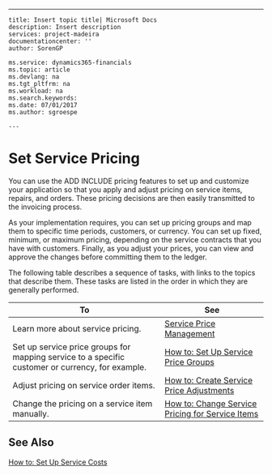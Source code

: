 ---
    title: Insert topic title| Microsoft Docs
    description: Insert description
    services: project-madeira
    documentationcenter: ''
    author: SorenGP

    ms.service: dynamics365-financials
    ms.topic: article
    ms.devlang: na
    ms.tgt_pltfrm: na
    ms.workload: na
    ms.search.keywords:
    ms.date: 07/01/2017
    ms.author: sgroespe

    ---
# Set Service Pricing
You can use the ADD INCLUDE<!--[!INCLUDE[navnow](../ApplicationDesign/includes/navnow_md.md)]--> pricing features to set up and customize your application so that you apply and adjust pricing on service items, repairs, and orders. These pricing decisions are then easily transmitted to the invoicing process.  
  
 As your implementation requires, you can set up pricing groups and map them to specific time periods, customers, or currency. You can set up fixed, minimum, or maximum pricing, depending on the service contracts that you have with customers. Finally, as you adjust your prices, you can view and approve the changes before committing them to the ledger.  
  
 The following table describes a sequence of tasks, with links to the topics that describe them. These tasks are listed in the order in which they are generally performed.  
  
|**To**|**See**|  
|------------|-------------|  
|Learn more about service pricing.|[Service Price Management](../Service/service-price-management.md)|  
|Set up service price groups for mapping service to a specific customer or currency, for example.|[How to: Set Up Service Price Groups](../Service/how-to-set-up-service-price-groups.md)|  
|Adjust pricing on service order items.|[How to: Create Service Price Adjustments](../Service/how-to-create-service-price-adjustments.md)|  
|Change the pricing on a service item manually.|[How to: Change Service Pricing for Service Items](../Service/how-to-change-service-pricing-for-service-items.md)|  
  
## See Also  
 [How to: Set Up Service Costs](../Service/how-to-set-up-service-costs.md)